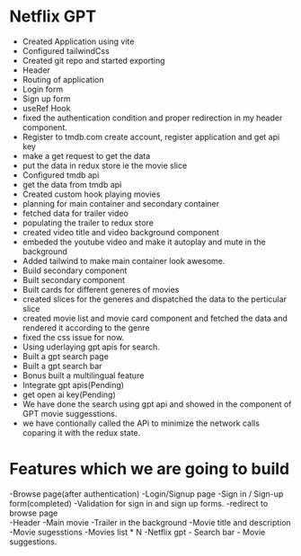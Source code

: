 # Netflix GPT

- Created Application using vite 
- Configured tailwindCss
- Created git repo and started exporting
- Header
- Routing of application
- Login form 
- Sign up form
- useRef Hook
- fixed the authentication condition and proper redirection in my header component.
- Register to tmdb.com create account, register application and get api key
- make a get request to get the data
- put the data in redux store ie the movie slice
- Configured tmdb api
- get the data from tmdb api
- Created custom hook  playing movies
- planning for main container and secondary container
- fetched data for trailer video
- populating the trailer to redux store
- created video title and video background component
- embeded the youtube video and make it autoplay and mute in the background
- Added tailwind to make main container look awesome.
- Build secondary component
- Built secondary component
- Built cards for different generes of movies
- created slices for the generes and dispatched the data to the perticular slice
- created movie list and movie card component and fetched the data and rendered it according to the genre
- fixed the css issue for now.
- Using uderlaying gpt apis for search.
- Built a gpt search page
- Built a gpt search bar
- Bonus built a multilingual feature
- Integrate gpt apis(Pending)
- get open ai key(Pending)
- We have done the search using gpt api and showed in the component of GPT movie suggesstions.
- we have contionally called the APi to minimize the network calls coparing it with the redux state.


# Features which we are going to build
-Browse page(after authentication)
  -Login/Signup page
        -Sign in / Sign-up form(completed)
        -Validation for sign in and sign up forms.
        -redirect to browse page  
  -Header
  -Main movie
    -Trailer in the background
    -Movie title and description
    -Movie sugesstions
        -Movies list * N
  -Netflix gpt
    - Search bar
    - Movie suggestions.

